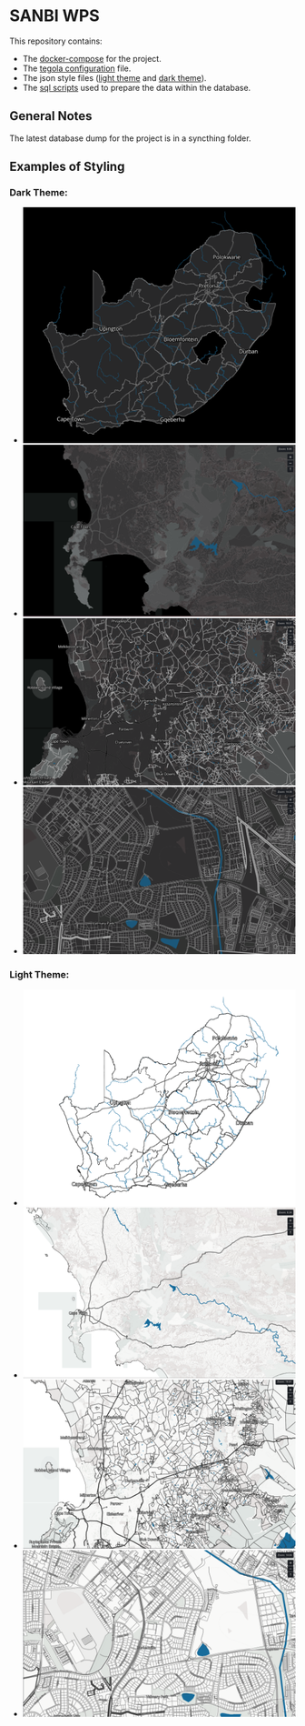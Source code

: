 # SANBI WPS

This repository contains:

- The [docker-compose](./docker-compose.yml) for the project.
- The [tegola configuration](./tegola.conf) file.
- The json style files ([light theme](./sanbi_styling_v7_light.json) and [dark theme](./sanbi_styling_v7_dark.json)).
- The [sql scripts](./sanbi_query_scripts.sql) used to prepare the data within the database.

## General Notes

The latest database dump for the project is in a syncthing folder.

## Examples of Styling

### Dark Theme:

- ![](img/dark_theme_small_scale.png)
- ![](img/dark_theme_mid_scale.png)
- ![](img/dark_theme_mid_scale_2.png)
- ![](img/dark_theme_large_scale.png)

### Light Theme:

- ![](img/light_theme_small_scale.png)
- ![](img/light_theme_mid_scale.png)
- ![](img/light_theme_mid_scale_2.png)
- ![](img/light_theme_large_scale.png)